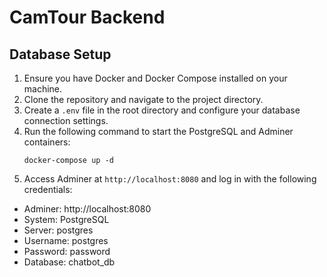 # CamTour Backend

## Database Setup
1. Ensure you have Docker and Docker Compose installed on your machine.
2. Clone the repository and navigate to the project directory.
3. Create a `.env` file in the root directory and configure your database connection settings.
4. Run the following command to start the PostgreSQL and Adminer containers:
   ```
   docker-compose up -d
   ```
5. Access Adminer at `http://localhost:8080` and log in with the following credentials:
  - Adminer: http://localhost:8080
  - System: PostgreSQL
  - Server: postgres
  - Username: postgres
  - Password: password
  - Database: chatbot_db
